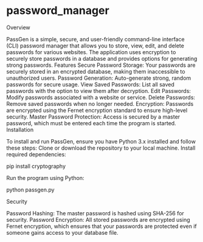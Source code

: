 # password_manager
Overview

PassGen is a simple, secure, and user-friendly command-line interface (CLI) password manager that allows you to store, view, edit, and delete passwords for various websites. The application uses encryption to securely store passwords in a database and provides options for generating strong passwords.
Features
    Secure Password Storage: Your passwords are securely stored in an encrypted database, making them inaccessible to unauthorized users.
    Password Generation: Auto-generate strong, random passwords for secure usage.
    View Saved Passwords: List all saved passwords with the option to view them after decryption.
    Edit Passwords: Modify passwords associated with a website or service.
    Delete Passwords: Remove saved passwords when no longer needed.
    Encryption: Passwords are encrypted using the Fernet encryption standard to ensure high-level security.
    Master Password Protection: Access is secured by a master password, which must be entered each time the program is started.
Installation

To install and run PassGen, ensure you have Python 3.x installed and follow these steps:
    Clone or download the repository to your local machine.
    Install required dependencies:

pip install cryptography

Run the program using Python:

python passgen.py    

Security

  Password Hashing: The master password is hashed using SHA-256 for security.
  Password Encryption: All stored passwords are encrypted using Fernet encryption, which ensures that your passwords are protected even if someone gains access to your database file.
